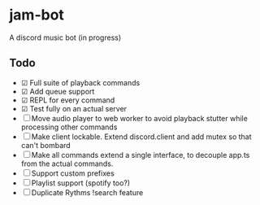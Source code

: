 # jam-bot

A discord music bot (in progress)

## Todo

-   &#9745; Full suite of playback commands
-   &#9745; Add queue support
-   &#9745; REPL for every command
-   &#9745; Test fully on an actual server
-   &#9744; Move audio player to web worker to avoid playback stutter while processing other commands
-   &#9744; Make client lockable. Extend discord.client and add mutex so that can't bombard
-   &#9744; Make all commands extend a single interface, to decouple app.ts from the actual commands.
-   &#9744; Support custom prefixes
-   &#9744; Playlist support (spotify too?)
-   &#9744; Duplicate Rythms !search feature
